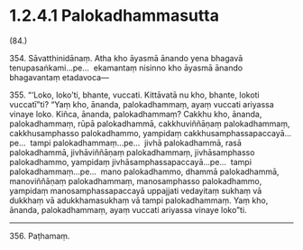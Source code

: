 # 1.2.4.1 Palokadhammasutta

(84.)

354\. Sāvatthinidānaṃ. Atha kho āyasmā ānando yena bhagavā tenupasaṅkami…pe…  ekamantaṃ nisinno kho āyasmā ānando bhagavantaṃ etadavoca—

355\. “‘Loko, loko’ti, bhante, vuccati. Kittāvatā nu kho, bhante, lokoti vuccatī”ti? “Yaṃ kho, ānanda, palokadhammaṃ, ayaṃ vuccati ariyassa vinaye loko. Kiñca, ānanda, palokadhammaṃ? Cakkhu kho, ānanda, palokadhammaṃ, rūpā palokadhammā, cakkhuviññāṇaṃ palokadhammaṃ, cakkhusamphasso palokadhammo, yampidaṃ cakkhusamphassapaccayā…pe…  tampi palokadhammaṃ…pe…  jivhā palokadhammā, rasā palokadhammā, jivhāviññāṇaṃ palokadhammaṃ, jivhāsamphasso palokadhammo, yampidaṃ jivhāsamphassapaccayā…pe…  tampi palokadhammaṃ…pe…  mano palokadhammo, dhammā palokadhammā, manoviññāṇaṃ palokadhammaṃ, manosamphasso palokadhammo, yampidaṃ manosamphassapaccayā uppajjati vedayitaṃ sukhaṃ vā dukkhaṃ vā adukkhamasukhaṃ vā tampi palokadhammaṃ. Yaṃ kho, ānanda, palokadhammaṃ, ayaṃ vuccati ariyassa vinaye loko”ti.

---

356\. Paṭhamaṃ.
